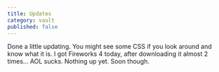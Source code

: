```yaml
---
title: Updates
category: vault
published: false
---
```


Done a little updating. You might see some CSS if you look around and know
what it is. I got Fireworks 4 today, after downloading it almost 2 times...
AOL sucks. Nothing up yet. Soon though.
